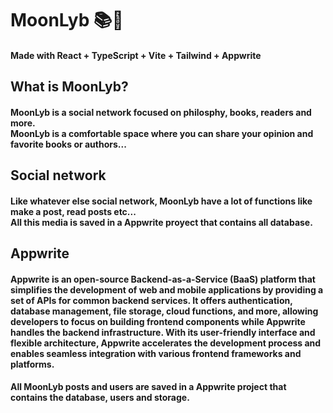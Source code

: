 # MoonLyb 📚🌙
#### Made with React + TypeScript + Vite + Tailwind + Appwrite

## What is MoonLyb?

#### MoonLyb is a social network focused on philosphy, books, readers and more. <br /> MoonLyb is a comfortable space where you can share your opinion and favorite books or authors...

## Social network 

#### Like whatever else social network, MoonLyb have a lot of functions like make a post, read posts etc... <br /> All this media is saved in a Appwrite proyect that contains all database.

## Appwrite

#### Appwrite is an open-source Backend-as-a-Service (BaaS) platform that simplifies the development of web and mobile applications by providing a set of APIs for common backend services. It offers authentication, database management, file storage, cloud functions, and more, allowing developers to focus on building frontend components while Appwrite handles the backend infrastructure. With its user-friendly interface and flexible architecture, Appwrite accelerates the development process and enables seamless integration with various frontend frameworks and platforms. <br />
#### All MoonLyb posts and users are saved in a Appwrite project that contains the database, users and storage.


